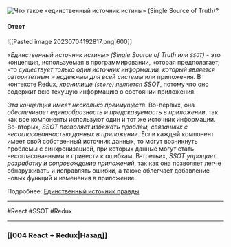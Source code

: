 ![Что такое «единственный источник истины» (Single Source of Truth)?](https://youtu.be/HBSAjY-xh3k?t=517)

#### Ответ

![[Pasted image 20230704192817.png|600]]

*«Единственный источник истины» (Single Source of Truth или `SSOT`)* - это концепция, используемая в программировании, которая предполагает, что *существует только один источник информации, который является авторитетным и надежным для всей системы* или приложения. В контексте Redux, *хранилище (`store`) является SSOT*, потому что оно содержит всю текущую информацию о состоянии приложения.

*Эта концепция имеет несколько преимуществ*. 
Во-первых, она *обеспечивает единообразность и предсказуемость в приложении*, так как все компоненты используют один и тот же источник информации. 
Во-вторых, *SSOT позволяет избежать проблем, связанных с несогласованностью данных в приложении*. Если каждый компонент имеет свой собственный источник данных, то могут возникнуть проблемы с синхронизацией, при которых данные могут стать несогласованными и привести к ошибкам.
В-третьих, *SSOT упрощает разработку и сопровождение приложений*, так как она позволяет легче обнаруживать и исправлять ошибки, а также облегчает добавление новых функций и изменения в приложение.

Подробнее: [Единственный источник правды](https://rajdee.gitbooks.io/redux-in-russian/content/docs/introduction/ThreePrinciples.html)

____
#React #SSOT #Redux

____

### [[004 React + Redux|Назад]]
